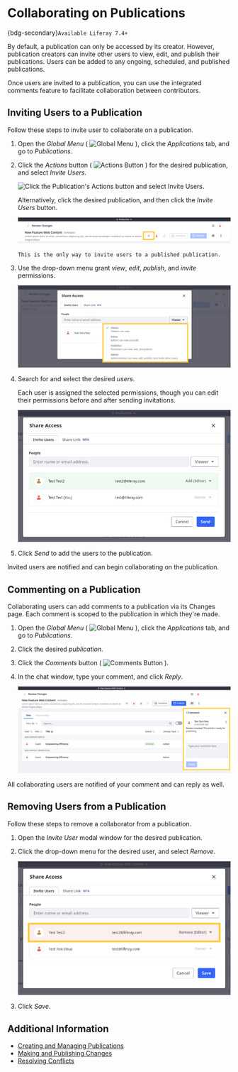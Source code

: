 # Collaborating on Publications

{bdg-secondary}`Available Liferay 7.4+`

By default, a publication can only be accessed by its creator. However, publication creators can invite other users to view, edit, and publish their publications. Users can be added to any ongoing, scheduled, and published publications.

Once users are invited to a publication, you can use the integrated comments feature to facilitate collaboration between contributors.

## Inviting Users to a Publication

Follow these steps to invite user to collaborate on a publication.

1. Open the *Global Menu* ( ![Global Menu](../../../images/icon-applications-menu.png) ), click the *Applications* tab, and go to *Publications*.

1. Click the *Actions* button ( ![Actions Button](../../../images/icon-actions.png) ) for the desired publication, and select *Invite Users*.

   ![Click the Publication's Actions button and select Invite Users.](./collaborating-on-publications/images/01.png)

   Alternatively, click the desired publication, and then click the *Invite Users* button.

   ![In publication Changes page, click the Invite Users button.](./collaborating-on-publications/images/02.png)

   ```{note}
   This is the only way to invite users to a published publication.
   ```

1. Use the drop-down menu grant *view*, *edit*, *publish*, and *invite* permissions.

   ![Use the drop-down menu to determine the users permissions for the publication.](./collaborating-on-publications/images/03.png)

1. Search for and select the desired *users*.

   Each user is assigned the selected permissions, though you can edit their permissions before and after sending invitations.

   ![Search for and select the desired users.](./collaborating-on-publications/images/04.png)

1. Click *Send* to add the users to the publication.

Invited users are notified and can begin collaborating on the publication.

## Commenting on a Publication

Collaborating users can add comments to a publication via its Changes page. Each comment is scoped to the publication in which they're made.

1. Open the *Global Menu* ( ![Global Menu](../../../images/icon-applications-menu.png) ), click the *Applications* tab, and go to *Publications*.

1. Click the desired *publication*.

1. Click the *Comments* button ( ![Comments Button](../../../images/icon-comments-w.png) ).

1. In the chat window, type your comment, and click *Reply*.

   ![Click the Comments button, enter your comment, and click Reply.](./collaborating-on-publications/images/05.png)

All collaborating users are notified of your comment and can reply as well.

## Removing Users from a Publication

Follow these steps to remove a collaborator from a publication.

1. Open the *Invite User* modal window for the desired publication.

1. Click the drop-down menu for the desired user, and select *Remove*.

   ![Open the permissions drop-down menu and select Remove.](./collaborating-on-publications/images/06.png)

1. Click *Save*.

## Additional Information

* [Creating and Managing Publications](./creating-and-managing-publications.md)
* [Making and Publishing Changes](./making-and-publishing-changes.md)
* [Resolving Conflicts](./resolving-conflicts.md)
